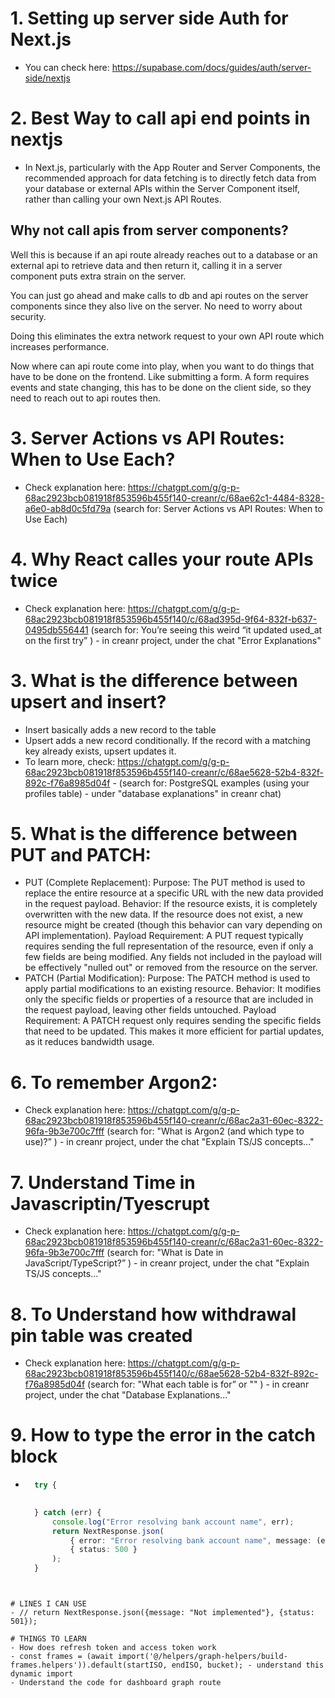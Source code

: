 # 1. Setting up server side Auth for Next.js
- You can check here: https://supabase.com/docs/guides/auth/server-side/nextjs

# 2. Best Way to call api end points in nextjs
- In Next.js, particularly with the App Router and Server Components, the recommended approach for data fetching is to directly fetch data from your database or external APIs within the Server Component itself, rather than calling your own Next.js API Routes.
## Why not call apis from server components?
Well this is because if an api route already reaches out to a database or an external api to retrieve data and then return it, calling it in a server component puts extra strain on the server.

You can just go ahead and make calls to db and api routes on the server components since they also live on the server. No need to worry about security.

Doing this eliminates the extra network request to your own API route which increases performance.

Now where can api route come into play, when you want to do things that have to be done on the frontend. Like submitting a form. A form requires events and state changing, this has to be done on the client side, so they need to reach out to api routes then.

# 3. Server Actions vs API Routes: When to Use Each?
- Check explanation here: https://chatgpt.com/g/g-p-68ac2923bcb081918f853596b455f140-creanr/c/68ae62c1-4484-8328-a6e0-ab8d0c5fd79a (search for: Server Actions vs API Routes: When to Use Each)

# 4. Why React calles your route APIs twice
- Check explanation here: https://chatgpt.com/g/g-p-68ac2923bcb081918f853596b455f140/c/68ad395d-9f64-832f-b637-0495db556441 (search for: You’re seeing this weird “it updated used_at on the first try” ) - in creanr project, under the chat "Error Explanations"

# 3. What is the difference between upsert and insert?
- Insert basically adds a new record to the table
- Upsert adds a new record conditionally. If the record with a matching key already exists, upsert updates it.
- To learn more, check: https://chatgpt.com/g/g-p-68ac2923bcb081918f853596b455f140-creanr/c/68ae5628-52b4-832f-892c-f76a8985d04f - (search for: PostgreSQL examples (using your profiles table) - under "database explanations" in creanr chat)

# 5. What is the difference between PUT and PATCH:
- PUT (Complete Replacement):
    Purpose: The PUT method is used to replace the entire resource at a specific URL with the new data provided in the request payload.
    Behavior: If the resource exists, it is completely overwritten with the new data. If the resource does not exist, a new resource might be created (though this behavior can vary depending on API implementation).
    Payload Requirement: A PUT request typically requires sending the full representation of the resource, even if only a few fields are being modified. Any fields not included in the payload will be effectively "nulled out" or removed from the resource on the server.
- PATCH (Partial Modification):
    Purpose: The PATCH method is used to apply partial modifications to an existing resource.
    Behavior: It modifies only the specific fields or properties of a resource that are included in the request payload, leaving other fields untouched.
    Payload Requirement: A PATCH request only requires sending the specific fields that need to be updated. This makes it more efficient for partial updates, as it reduces bandwidth usage.

# 6. To remember Argon2:
- Check explanation here: https://chatgpt.com/g/g-p-68ac2923bcb081918f853596b455f140-creanr/c/68ac2a31-60ec-8322-96fa-9b3e700c7fff (search for: "What is Argon2 (and which type to use)?” ) - in creanr project, under the chat "Explain TS/JS concepts..."

# 7. Understand Time in Javascriptin/Tyescrupt
- Check explanation here: https://chatgpt.com/g/g-p-68ac2923bcb081918f853596b455f140-creanr/c/68ac2a31-60ec-8322-96fa-9b3e700c7fff (search for: "What is Date in JavaScript/TypeScript?” ) - in creanr project, under the chat "Explain TS/JS concepts..."

# 8. To Understand how withdrawal pin table was created
- Check explanation here: https://chatgpt.com/g/g-p-68ac2923bcb081918f853596b455f140/c/68ae5628-52b4-832f-892c-f76a8985d04f (search for: "What each table is for” or "" ) - in creanr project, under the chat "Database Explanations..."

# 9. How to type the error in the catch block
- ```ts
    try {
        

    } catch (err) {
        console.log("Error resolving bank account name", err);
        return NextResponse.json(
            { error: "Error resolving bank account name", message: (err as Error).message },
            { status: 500 }
        );
    }

```


# LINES I CAN USE
- // return NextResponse.json({message: "Not implemented"}, {status: 501});

# THINGS TO LEARN
- How does refresh token and access token work
- const frames = (await import('@/helpers/graph-helpers/build-frames.helpers')).default(startISO, endISO, bucket); - understand this dynamic import
- Understand the code for dashboard graph route